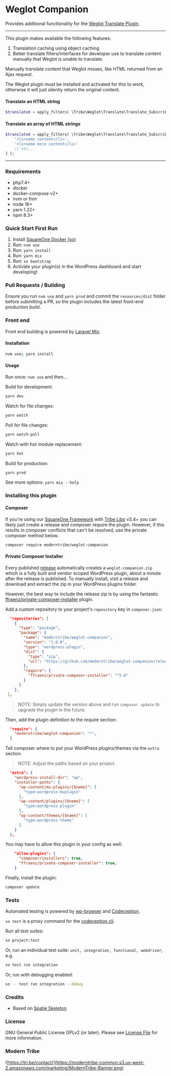 # Weglot Companion

Provides additional functionality for the [Weglot Translate Plugin](https://wordpress.org/plugins/weglot/).

---
This plugin makes available the following features:
1. Translation caching using object caching.
2. Better translate filters/interfaces for developer use to translate content manually that Weglot is unable to translate.

Manually translate content that Weglot misses, like HTML returned from an Ajax request.

The Weglot plugin must be installed and activated for this to work, otherwise it will just silently return the original content.

#### Translate an HTML string

```php
$translated = apply_filters( \Tribe\Weglot\Translate\Translate_Subscriber::FILTER, '<p>Some kind of HTML content</p>' );
```

#### Translate an array of HTML strings

```php
$translated = apply_filters( \Tribe\Weglot\Translate\Translate_Subscriber::FILTER, [
    '<li>some content</li>',
    '<li>some more content</li>'
    // etc...
] );
```
---


### Requirements
- php7.4+
- docker
- docker-compose v2+
- nvm or fnm
- node 16+
- yarn 1.22+
- npm 8.3+

### Quick Start First Run

1. Install [SquareOne Docker (so)](https://github.com/moderntribe/square1-global-docker#squareone-docker)
2. Run: `nvm use`
3. Run: `yarn install`
4. Run: `yarn mix`
5. Run: `so bootstrap`
6. Activate your plugin(s) in the WordPress dashboard and start developing!

### Pull Requests / Building

Ensure you run `nvm use` and `yarn prod` and commit the `resources/dist` folder before submitting a PR, so the plugin includes the latest front-end production build.

### Front end

Front end building is powered by [Laravel Mix](https://laravel-mix.com/).

#### Installation
```bash
nvm use; yarn install
```

#### Usage

Run once: `nvm use` and then...

Build for development:

```bash
yarn dev
```

Watch for file changes:

```bash
yarn watch
```

Poll for file changes:

```bash
yarn watch-poll
```

Watch with hot module replacement:

```bash
yarn hot
```

Build for production:

```bash
yarn prod
```

See more options: `yarn mix --help`

### Installing this plugin

#### Composer

If you're using our [SquareOne Framework](https://github.com/moderntribe/square-one) with [Tribe Libs](https://github.com/moderntribe/tribe-libs) v3.4+ you can likely just create a release and composer require the plugin. However, if this results in composer conflicts that can't be resolved, use the private composer method below.

```bash
composer require moderntribe/weglot-companion
```

#### Private Composer Installer

Every published [release](https://github.com/moderntribe/weglot-companion/releases) automatically creates a `weglot-companion.zip` which is a fully built and vendor scoped WordPress plugin, about a minute after the release is published. To manually install, visit a release and download and extract the zip in your WordPress plugins folder.

However, the best way to include the release zip is by using the fantastic [ffraenz/private-composer-installer](https://github.com/ffraenz/private-composer-installer) plugin.

Add a custom repository to your project's `repository` key in `composer.json`:

```json
  "repositories": [
    {
      "type": "package",
      "package": {
        "name": "moderntribe/weglot-companion",
        "version": "1.0.0",
        "type": "wordpress-plugin",
        "dist": {
          "type": "zip",
          "url": "https://github.com/moderntribe/weglot-companion/releases/download/{%VERSION}/weglot-companion.zip"
        },
        "require": {
          "ffraenz/private-composer-installer": "^5.0"
        }
      }
    },
 ],
```

> NOTE: Simply update the version above and run `composer update` to upgrade the plugin in the future.

Then, add the plugin definition to the require section:

```json
  "require": {
    "moderntribe/weglot-companion": "*",
  }
```

Tell composer where to put your WordPress plugins/themes via the `extra` section.

> NOTE: Adjust the paths based on your project.

```json
  "extra": {
    "wordpress-install-dir": "wp",
    "installer-paths": {
      "wp-content/mu-plugins/{$name}": [
        "type:wordpress-muplugin"
      ],
      "wp-content/plugins/{$name}": [
        "type:wordpress-plugin"
      ],
      "wp-content/themes/{$name}": [
        "type:wordpress-theme"
      ]
    }
  },
```  

You may have to allow this plugin in your config as well:

```json
    "allow-plugins": {
      "composer/installers": true,
      "ffraenz/private-composer-installer": true,
    }
```

Finally, install the plugin:

```bash
composer update
```

### Tests

Automated testing is powered by [wp-browser](https://wpbrowser.wptestkit.dev/) and [Codeception](http://codeception.com/).

`so test` is a proxy command for the [codeception cli](https://codeception.com/docs/reference/Commands).

Run all test suites:

```bash
so project:test
```

Or, run an individual test suite: `unit, integration, functional, webdriver`, e.g.

```bash
so test run integration
```

Or, run with debugging enabled:

```bash
so -- test run integration --debug
```

### Credits

- Based on [Spatie Skeleton](https://github.com/spatie/package-skeleton-php)

### License

GNU General Public License GPLv2 (or later). Please see [License File](LICENSE.md) for more information.

### Modern Tribe

![https://tri.be/contact/](https://moderntribe-common.s3.us-west-2.amazonaws.com/marketing/ModernTribe-Banner.png)
